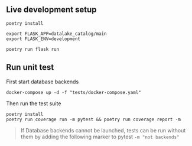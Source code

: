 ## Live development setup

```shell
poetry install

export FLASK_APP=datalake_catalog/main
export FLASK_ENV=development

poetry run flask run
```

## Run unit test

First start database backends

```shell
docker-compose up -d -f "tests/docker-compose.yaml"
```

Then run the test suite

```shell
poetry install
poetry run coverage run -m pytest && poetry run coverage report -m
```

> If Database backends cannot be launched, tests can be run without them by adding the following marker to pytest `-m "not backends"`

